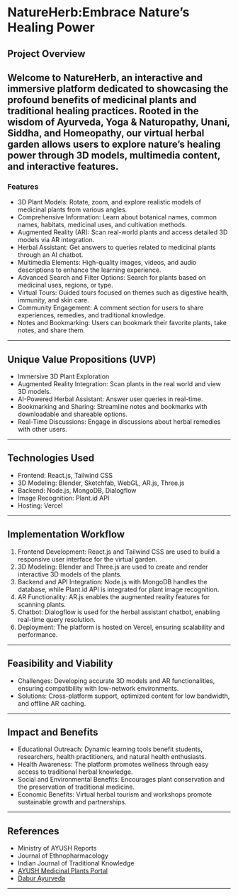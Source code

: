 # NatureHerb:Embrace Nature’s Healing Power

## Project Overview

Welcome to NatureHerb, an interactive and immersive platform dedicated to showcasing the profound benefits of medicinal plants and traditional healing practices. Rooted in the wisdom of Ayurveda, Yoga & Naturopathy, Unani, Siddha, and Homeopathy, our virtual herbal garden allows users to explore nature’s healing power through 3D models, multimedia content, and interactive features.
---
### Features

- 3D Plant Models: Rotate, zoom, and explore realistic models of medicinal plants from various angles.
- Comprehensive Information: Learn about botanical names, common names, habitats, medicinal uses, and cultivation methods.
- Augmented Reality (AR): Scan real-world plants and access detailed 3D models via AR integration.
- Herbal Assistant: Get answers to queries related to medicinal plants through an AI chatbot.
- Multimedia Elements: High-quality images, videos, and audio descriptions to enhance the learning experience.
- Advanced Search and Filter Options: Search for plants based on medicinal uses, regions, or type.
- Virtual Tours: Guided tours focused on themes such as digestive health, immunity, and skin care.
- Community Engagement: A comment section for users to share experiences, remedies, and traditional knowledge.
- Notes and Bookmarking: Users can bookmark their favorite plants, take notes, and share them.
---
## Unique Value Propositions (UVP)
- Immersive 3D Plant Exploration
- Augmented Reality Integration: Scan plants in the real world and view 3D models.
- AI-Powered Herbal Assistant: Answer user queries in real-time.
- Bookmarking and Sharing: Streamline notes and bookmarks with downloadable and shareable options.
- Real-Time Discussions: Engage in discussions about herbal remedies with other users.
---
## Technologies Used
- Frontend: React.js, Tailwind CSS
- 3D Modeling: Blender, Sketchfab, WebGL, AR.js, Three.js
- Backend: Node.js, MongoDB, Dialogflow
- Image Recognition: Plant.id API
- Hosting: Vercel
---
## Implementation Workflow
1. Frontend Development: React.js and Tailwind CSS are used to build a responsive user interface for the virtual garden.
2. 3D Modeling: Blender and Three.js are used to create and render interactive 3D models of the plants.
3. Backend and API Integration: Node.js with MongoDB handles the database, while Plant.id API is integrated for plant image recognition.
4. AR Functionality: AR.js enables the augmented reality features for scanning plants.
5. Chatbot: Dialogflow is used for the herbal assistant chatbot, enabling real-time query resolution.
6. Deployment: The platform is hosted on Vercel, ensuring scalability and performance.
---
## Feasibility and Viability
- Challenges: Developing accurate 3D models and AR functionalities, ensuring compatibility with low-network environments.
- Solutions: Cross-platform support, optimized content for low bandwidth, and offline AR caching.
---
## Impact and Benefits
- Educational Outreach: Dynamic learning tools benefit students, researchers, health practitioners, and natural health enthusiasts.
- Health Awareness: The platform promotes wellness through easy access to traditional herbal knowledge.
- Social and Environmental Benefits: Encourages plant conservation and the preservation of traditional medicine.
- Economic Benefits: Virtual herbal tourism and workshops promote sustainable growth and partnerships.
---
## References
- Ministry of AYUSH Reports
- Journal of Ethnopharmacology
- Indian Journal of Traditional Knowledge
- [AYUSH Medicinal Plants Portal](https://www.wbhealth.gov.in/WBSMPB/medicinal_plants_available.php)
- [Dabur Ayurveda](https://www.dabur.com/ayurveda/ayurvedic-medicinal-plants)

---







